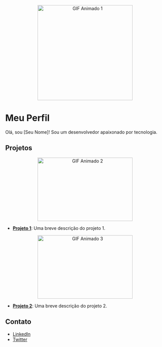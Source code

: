 <p align="center">
  <img src="https://tenor.com/bWlCK.gif" alt="GIF Animado 1" width="300" height="300">
</p>

# Meu Perfil

Olá, sou [Seu Nome]! Sou um desenvolvedor apaixonado por tecnologia.

## Projetos

<p align="center">
  <img src="link-para-gif-2.gif" alt="GIF Animado 2" width="300" height="200">
</p>

- [**Projeto 1**](link-para-o-projeto-1): Uma breve descrição do projeto 1.

<p align="center">
  <img src="link-para-gif-3.gif" alt="GIF Animado 3" width="300" height="200">
</p>

- [**Projeto 2**](link-para-o-projeto-2): Uma breve descrição do projeto 2.

## Contato

- [LinkedIn](link-para-o-seu-linkedin)
- [Twitter](link-para-o-seu-twitter)
